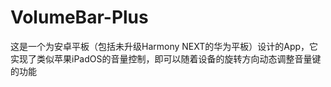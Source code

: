 # VolumeBar-Plus
这是一个为安卓平板（包括未升级Harmony NEXT的华为平板）设计的App，它实现了类似苹果iPadOS的音量控制，即可以随着设备的旋转方向动态调整音量键的功能
